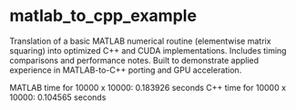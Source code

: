 # matlab_to_cpp_example
Translation of a basic MATLAB numerical routine (elementwise matrix squaring) into optimized C++ and CUDA implementations. Includes timing comparisons and performance notes. Built to demonstrate applied experience in MATLAB-to-C++ porting and GPU acceleration.


MATLAB time for 10000 x 10000: 0.183926 seconds
C++ time for 10000 x 10000: 0.104565 seconds